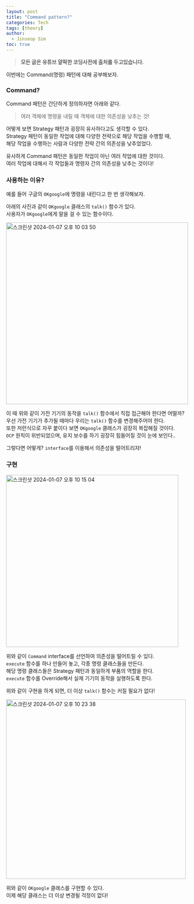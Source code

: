 ```yaml
---
layout: post
title: "Command pattern?"
categories: Tech
tags: [theory]
author:
  - Jinseop Sim
toc: true
---
```

> __모든 글은 유튜브 얄팍한 코딩사전에 출처를 두고있습니다.__

이번에는 Command(명령) 패턴에 대해 공부해보자.  

### Command?
Command 패턴은 간단하게 정의하자면 아래와 같다.  
> 여러 객체에 명령을 내릴 때 객체에 대한 의존성을 낮추는 것!

어떻게 보면 Strategy 패턴과 굉장히 유사하다고도 생각할 수 있다.  
Strategy 패턴이 동일한 작업에 대해 다양한 전략으로 해당 작업을 수행할 때,  
해당 작업을 수행하는 사람과 다양한 전략 간의 의존성을 낮추었었다.  

유사하게 Command 패턴은 동일한 작업이 아닌 여러 작업에 대한 것이다.  
여러 작업에 대해서 각 작업들과 명령자 간의 의존성을 낮추는 것이다!  

### 사용하는 이유?
예를 들어 구글의 ```OKgoogle```에 명령을 내린다고 한 번 생각해보자.  

아래의 사진과 같이 ```OKgoogle``` 클래스의 ```talk()``` 함수가 있다.  
사용자가 ```OKgoogle```에게 말을 걸 수 있는 함수이다.  

<img width="493" alt="스크린샷 2024-01-07 오후 10 03 50" src="https://github.com/Jinseop-Sim/Jinseop-Sim.github.io/assets/71700079/36b72819-6cd8-4ffd-b2e4-9d0fa67b3577">  

이 때 위와 같이 가전 기기의 동작을 ```talk()``` 함수에서 직접 접근해야 한다면 어떨까?  
우선 가전 기기가 추가될 때마다 우리는 ```talk()``` 함수를 변경해주어야 한다.  
또한 저런식으로 자꾸 붙이다 보면 ```OKgoogle``` 클래스가 굉장히 복잡해질 것이다.  
```OCP``` 원칙이 위반되었으며, 유지 보수를 하기 굉장히 힘들어질 것이 눈에 보인다..  

그렇다면 어떻게? ```interface```를 이용해서 의존성을 떨어트리자!  

### 구현
<img width="467" alt="스크린샷 2024-01-07 오후 10 15 04" src="https://github.com/Jinseop-Sim/Jinseop-Sim.github.io/assets/71700079/70f2d383-c1e3-4f92-9197-8818aadb54eb">  

위와 같이 ```Command``` interface를 선언하여 의존성을 떨어트릴 수 있다.  
```execute``` 함수를 하나 만들어 놓고, 각종 명령 클래스들을 만든다.  
해당 명령 클래스들은 Strategy 패턴과 동일하게 부품의 역할을 한다.  
```execute``` 함수를 Override해서 실제 기기의 동작을 실행하도록 한다.  

위와 같이 구현을 하게 되면, 더 이상 ```talk()``` 함수는 커질 필요가 없다!  

<img width="487" alt="스크린샷 2024-01-07 오후 10 23 38" src="https://github.com/Jinseop-Sim/Jinseop-Sim.github.io/assets/71700079/6a805370-d620-4d6d-9dc5-be055fdd194d">  

위와 같이 ```OKgoogle``` 클래스를 구현할 수 있다.  
이제 해당 클래스는 더 이상 변경될 걱정이 없다!  

